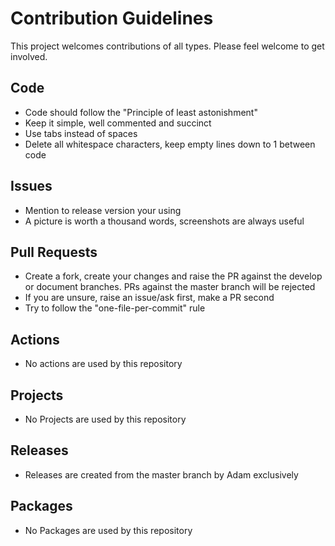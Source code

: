 # Contribution Guidelines
This project welcomes contributions of all types. Please feel welcome to get involved.

## Code
- Code should follow the "Principle of least astonishment"
- Keep it simple, well commented and succinct
- Use tabs instead of spaces
- Delete all whitespace characters, keep empty lines down to 1 between code

## Issues
- Mention to release version your using
- A picture is worth a thousand words, screenshots are always useful

## Pull Requests
- Create a fork, create your changes and raise the PR against the develop or document branches. PRs against the master branch will be rejected
- If you are unsure, raise an issue/ask first, make a PR second
- Try to follow the "one-file-per-commit" rule

## Actions
- No actions are used by this repository

## Projects
- No Projects are used by this repository

## Releases
- Releases are created from the master branch by Adam exclusively

## Packages
- No Packages are used by this repository